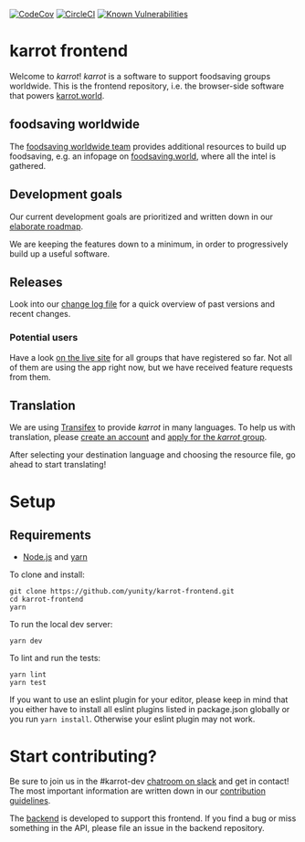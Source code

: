[![CodeCov](https://codecov.io/github/yunity/karrot-frontend/coverage.svg)](https://codecov.io/gh/yunity/karrot-frontend)
[![CircleCI](https://circleci.com/gh/yunity/karrot-frontend.svg?style=shield)](https://circleci.com/gh/yunity/karrot-frontend)
[![Known Vulnerabilities](https://snyk.io/test/github/yunity/karrot-frontend/e4f6927cccfbde340636d20b863efd508be19ec0/badge.svg)](https://snyk.io/test/github/yunity/karrot-frontend/e4f6927cccfbde340636d20b863efd508be19ec0)


# karrot frontend

Welcome to _karrot_! _karrot_ is a software to support foodsaving groups worldwide. This is the frontend repository, i.e. the browser-side software that powers [karrot.world](https://karrot.world).


## foodsaving worldwide

The [foodsaving worldwide team](https://foodsaving.world/team) provides additional resources to build up foodsaving, e.g. an infopage on [foodsaving.world](https://foodsaving.world), where all the intel is gathered.

## Development goals

Our current development goals are prioritized and written down in our [elaborate roadmap](ROADMAP.md).

We are keeping the features down to a minimum, in order to progressively build up a useful software.

## Releases

Look into our [change log file](CHANGELOG.md) for a quick overview of past versions and recent changes.

### Potential users

Have a look [on the live site](https://karrot.world) for all groups that have registered so far. Not all of them are using the app right now, but we have received feature requests from them.

## Translation

We are using [Transifex](https://www.transifex.com/) to provide _karrot_ in many languages. To help us with translation, please [create an account](http://transifex.com/signup) and [apply for the _karrot_ group](https://www.transifex.com/yunity-1/karrot/frontend/).

After selecting your destination language and choosing the resource file, go ahead to start translating!

# Setup

## Requirements

- [Node.js](https://nodejs.org/) and [yarn](https://yarnpkg.com/en/docs/install)

To clone and install:

```
git clone https://github.com/yunity/karrot-frontend.git
cd karrot-frontend
yarn
```

To run the local dev server:

```
yarn dev
```

To lint and run the tests:

```
yarn lint
yarn test
```

If you want to use an eslint plugin for your editor, please keep in mind that you either have to install all eslint plugins listed in package.json globally or you run `yarn install`. Otherwise your eslint plugin may not work.

# Start contributing?

Be sure to join us in the #karrot-dev [chatroom on slack](https://slackin.yunity.org/) and get in contact!
The most important information are written down in our [contribution guidelines](CONTRIBUTE.md).

The [backend](https://github.com/yunity/karrot-backend) is developed to support this frontend. If you find a bug or miss something in the API, please file an issue in the backend repository.
